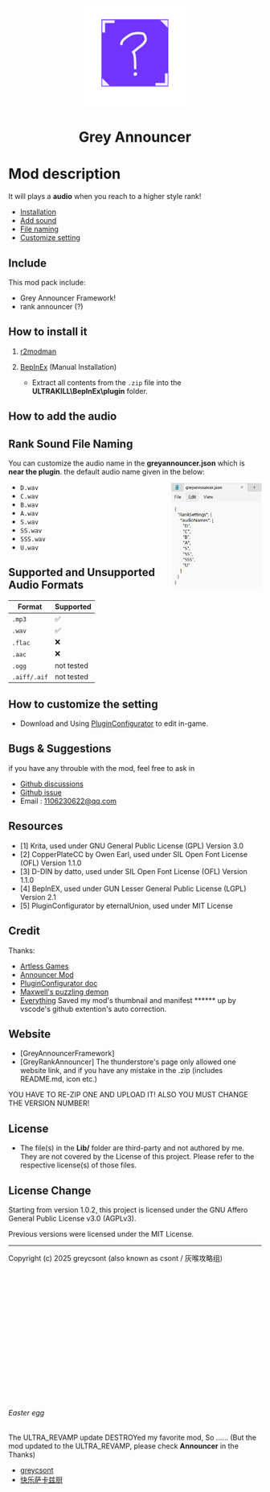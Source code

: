 <div align=center>
<img src="https://github.com/greycsont/GreyAnnouncer/raw/main/docs/image/GreyAnnouncer_Icon.png" width="200" height="200">

<h1>Grey Announcer</h1>
</div>

# Mod description
It will plays a **audio** when you reach to a higher style rank!
- [Installation](###how-to-install-it)
- [Add sound](###how-to-add-the-rank-sound)
- [File naming](###rank-Sound-file-naming)
- [Customize setting](###how-to-customize-the-setting)

## Include
This mod pack include:
- Grey Announcer Framework!
- rank announcer (?)

## How to install it
1. [r2modman](https://thunderstore.io/c/ultrakill/p/ebkr/r2modman/)

2. [BepInEx](https://thunderstore.io/c/ultrakill/p/BepInEx/BepInExPack/) (Manual Installation)
   - Extract all contents from the `.zip` file into the **ULTRAKILL\BepInEx\plugin** folder.


## How to add the audio

## Rank Sound File Naming

You can customize the audio name in the **greyannouncer.json** which is **near the plugin**. the default audio name given in the below:

<img align="right" width="180" src="https://github.com/greycsont/GreyAnnouncer/raw/main/docs/image/customAudioName.png">

- `D.wav`
- `C.wav`
- `B.wav`
- `A.wav`
- `S.wav`
- `SS.wav`
- `SSS.wav`
- `U.wav`

## Supported and Unsupported Audio Formats

| Format      | Supported |                 
|-------------|-----------|
| `.mp3`      | ✅        |       
| `.wav`      | ✅        |        
| `.flac`     | ❌        |             
| `.aac`      | ❌        |           
| `.ogg`      | not tested|                  
| `.aiff/.aif`| not tested|                 

## How to customize the setting
- Download and Using [PluginConfigurator](https://thunderstore.io/c/ultrakill/p/EternalsTeam/PluginConfigurator/) to edit in-game.

## Bugs & Suggestions
if you have any throuble with the mod, feel free to ask in 
- [Github discussions](https://github.com/greycsont/GreyAnnouncer/discussions)
- [Github issue](https://github.com/greycsont/GreyAnnouncer/issues)
- Email : 1106230622@qq.com

## Resources
- [1] Krita, used under GNU General Public License (GPL) Version 3.0
- [2] CopperPlateCC by Owen Earl, used under SIL Open Font License (OFL) Version 1.1.0
- [3] D-DIN by datto, used under SIL Open Font License (OFL) Version 1.1.0
- [4] BepInEX, used under GUN Lesser General Public License (LGPL) Version 2.1
- [5] PluginConfigurator by eternalUnion, used under MIT License
## Credit
Thanks:
- [Artless Games](https://space.bilibili.com/1237125233)
- [Announcer Mod](https://www.nexusmods.com/ultrakill/mods/54)
- [PluginConfigurator doc](https://github.com/eternalUnion/UKPluginConfigurator/wiki)
- [Maxwell's puzzling demon](https://store.steampowered.com/app/2770160/)
- [Everything](https://www.voidtools.com/) Saved my mod's thumbnail and manifest ****** up by vscode's github extention's auto correction.


## Website
- [GreyAnnouncerFramework]
- [GreyRankAnnouncer]
The thunderstore's page only allowed one website link, and if you have any mistake in the .zip (includes README.md, icon etc.)

YOU HAVE TO RE-ZIP ONE AND UPLOAD IT!
ALSO YOU MUST CHANGE THE VERSION NUMBER!
## License
- The file(s) in the **Lib/** folder are third-party and not authored by me. They are not covered by the License of this project. Please refer to the respective license(s) of those files.

## License Change

Starting from version 1.0.2, this project is licensed under the GNU Affero General Public License v3.0 (AGPLv3).

Previous versions were licensed under the MIT License.

---
Copyright (c) 2025 greycsont (also known as csont / 灰喉攻略组)

<br><br><br><br><br><br><br><br><br><br><br><br><br><br><br>


###### Easter egg
The ULTRA_REVAMP update DESTROYed my favorite mod, So ......
(But the mod updated to the ULTRA_REVAMP, please check **Announcer** in the Thanks)
- [greycsont](https://space.bilibili.com/408475448)
- [快乐萨卡兹厨](https://space.bilibili.com/93667339)
